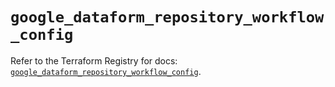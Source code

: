 # `google_dataform_repository_workflow_config`

Refer to the Terraform Registry for docs: [`google_dataform_repository_workflow_config`](https://registry.terraform.io/providers/hashicorp/google-beta/6.11.0/docs/resources/google_dataform_repository_workflow_config).
